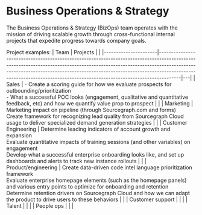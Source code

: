 # Business Operations & Strategy

The Business Operations & Strategy (BizOps) team operates with the mission of driving scalable growth through cross-functional internal projects that expedite progress towards company goals.

Project examples:
| Team                 | Projects                                                                                                                                                                                                                                                                                                                        |   |
|----------------------|---------------------------------------------------------------------------------------------------------------------------------------------------------------------------------------------------------------------------------------------------------------------------------------------------------------------------------|---|
| Sales                | - Create a scoring guide for how we evaluate prospects for outbounding/prioritization<br>- What a successful POC looks (engagement, qualitative and quantitative feedback, etc) and how we quantify value prop to prospect                                                                                                      |   |
| Marketing            | Marketing impact on pipeline (through Sourcegraph.com and forms)<br>Create framework for recognizing lead quality from Sourcegraph Cloud usage to deliver specialized demand generation strategies                                                                                                                              |   |
| Customer Engineering | Determine leading indicators of account growth and expansion<br>Evaluate quantitative impacts of training sessions (and other variables) on engagement<br>Develop what a successful enterprise onboarding looks like, and set up dashboards and alerts to track new instance rollouts                                           |   |
| Product/engineering  | Create data-driven code intel language prioritization framework<br>Evaluate enterprise homepage elements (such as the homepage panels) and various entry points to optimize for onboarding and retention<br>Determine retention drivers on Sourcegraph Cloud and how we can adapt the product to drive users to these behaviors |   |
| Customer support     |                                                                                                                                                                                                                                                                                                                                 |   |
| Talent               |                                                                                                                                                                                                                                                                                                                                 |   |
| People ops           |                                                                                                                                                                                                                                                                                                                                 |   |
